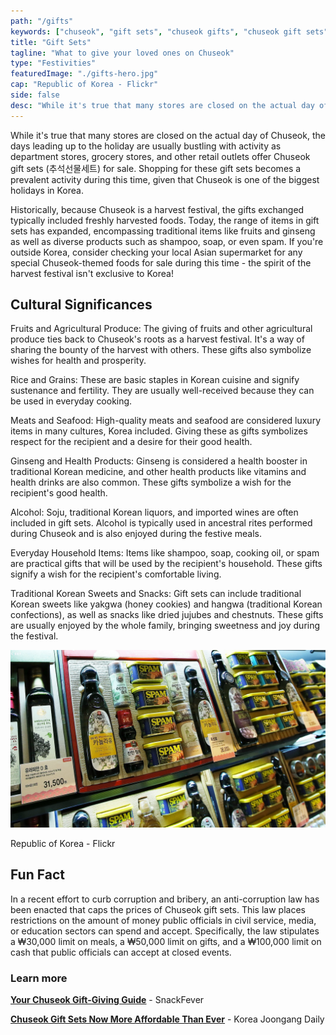 ```yaml
---
path: "/gifts"
keywords: ["chuseok", "gift sets", "chuseok gifts", "chuseok gift sets", "추석선물세트"]
title: "Gift Sets"
tagline: "What to give your loved ones on Chuseok"
type: "Festivities"
featuredImage: "./gifts-hero.jpg"
cap: "Republic of Korea - Flickr"
side: false
desc: "While it's true that many stores are closed on the actual day of Chuseok, the days leading up to the holiday are usually bustling with activity as department stores, grocery stores, and other retail outlets offer Chuseok gift sets (추석선물세트) for sale. Shopping for these gift sets becomes a prevalent activity during this time, given that Chuseok is one of the biggest holidays in Korea."
---
```


<p>
While it's true that many stores are closed on the actual day of Chuseok, the days leading up to the holiday are usually bustling with activity as department stores, grocery stores, and other retail outlets offer Chuseok gift sets (추석선물세트) for sale. Shopping for these gift sets becomes a prevalent activity during this time, given that Chuseok is one of the biggest holidays in Korea.</p>

<p class="blog-p">
Historically, because Chuseok is a harvest festival, the gifts exchanged typically included freshly harvested foods. Today, the range of items in gift sets has expanded, encompassing traditional items like fruits and ginseng as well as diverse products such as shampoo, soap, or even spam. If you're outside Korea, consider checking your local Asian supermarket for any special Chuseok-themed foods for sale during this time - the spirit of the harvest festival isn't exclusive to Korea!
</p>

<h2 class="blog-header--2">Cultural Significances</h2>
<p>
Fruits and Agricultural Produce: The giving of fruits and other agricultural produce ties back to Chuseok's roots as a harvest festival. It's a way of sharing the bounty of the harvest with others. These gifts also symbolize wishes for health and prosperity.
</p>

<p>
Rice and Grains: These are basic staples in Korean cuisine and signify sustenance and fertility. They are usually well-received because they can be used in everyday cooking.
</p>

<p>
Meats and Seafood: High-quality meats and seafood are considered luxury items in many cultures, Korea included. Giving these as gifts symbolizes respect for the recipient and a desire for their good health.
</p>

<p>
Ginseng and Health Products: Ginseng is considered a health booster in traditional Korean medicine, and other health products like vitamins and health drinks are also common. These gifts symbolize a wish for the recipient's good health.
</p>

<p>
Alcohol: Soju, traditional Korean liquors, and imported wines are often included in gift sets. Alcohol is typically used in ancestral rites performed during Chuseok and is also enjoyed during the festive meals.
</p>

<p>
Everyday Household Items: Items like shampoo, soap, cooking oil, or spam are practical gifts that will be used by the recipient's household. These gifts signify a wish for the recipient's comfortable living.
</p>

<p>
Traditional Korean Sweets and Snacks: Gift sets can include traditional Korean sweets like yakgwa (honey cookies) and hangwa (traditional Korean confections), as well as snacks like dried jujubes and chestnuts. These gifts are usually enjoyed by the whole family, bringing sweetness and joy during the festival.
</p>

![Gift Set](gifts-1.jpg "gift-set")
<p class="blog-cap">Republic of Korea - Flickr</p>
<h2 class="blog-header--2">Fun Fact</h2>
<p class="blog-p">
In a recent effort to curb corruption and bribery, an anti-corruption law has been enacted that caps the prices of Chuseok gift sets. This law places restrictions on the amount of money public officials in civil service, media, or education sectors can spend and accept. Specifically, the law stipulates a ₩30,000 limit on meals, a ₩50,000 limit on gifts, and a ₩100,000 limit on cash that public officials can accept at closed events. 
</p>

<div class="blog-link__box">
    <h3 class="blog-link__header">Learn more</h3>
    <div class="blog-link__body">
        <p class="blog-link"><u><b><a href="https://snackfever.com/blogs/magazine/your-chuseok-gift-giving-guide" target="_blank" rel="noopener noreferrer">Your Chuseok Gift-Giving Guide</a></b></u> - SnackFever</p>
        <p class="blog-link"><u><b><a href="https://hauteculturefashion.com/where-to-rent-and-buy-a-hanbok-in-seoul/" target="_blank" rel="noopener noreferrer">Chuseok Gift Sets Now More Affordable Than Ever</a></b></u> - Korea Joongang Daily</p>
    </div>
</div>

